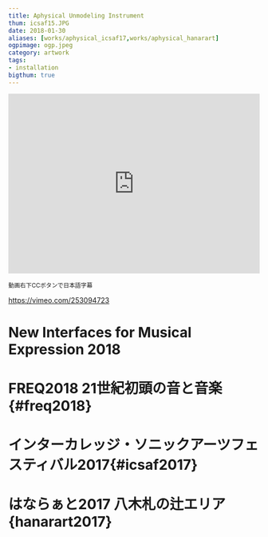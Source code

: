 ```yaml
---
title: Aphysical Unmodeling Instrument
thum: icsaf15.JPG
date: 2018-01-30
aliases: [works/aphysical_icsaf17,works/aphysical_hanarart]
ogpimage: ogp.jpeg
category: artwork
tags:
- installation
bigthum: true
---
```


<iframe src="https://player.vimeo.com/video/253094723?color=ffffff" frameborder="0" webkitallowfullscreen mozallowfullscreen allowfullscreen style ="width:100%; min-height:360px; max-height:400px;"></iframe>

<small>動画右下CCボタンで日本語字幕</small>

<https://vimeo.com/253094723>

# New Interfaces for Musical Expression 2018

# FREQ2018 21世紀初頭の音と音楽{#freq2018}

# インターカレッジ・ソニックアーツフェスティバル2017{#icsaf2017}

# はならぁと2017 八木札の辻エリア{hanarart2017}
